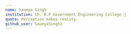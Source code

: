 ```yaml
---
name: Saumya Singh
institution: Ch. B.P Government Engineering College 🚩
quote: Perception makes reality.
github_user: SaumyaSingh1
---
```

